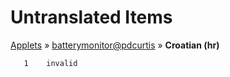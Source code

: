 # Untranslated Items
[Applets](../../../README.md) &#187; [batterymonitor@pdcurtis](../README.md) &#187; **Croatian (hr)**

       1	invalid
